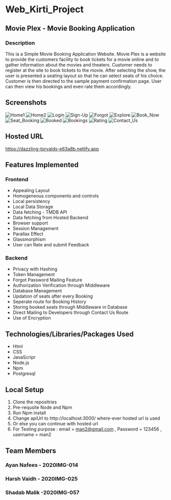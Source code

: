 # Web_Kirti_Project
## Movie Plex - Movie Booking Application
### Description 
This ia a Simple Movie Booking Application Website. Movie Plex is a website to provide the customers facility to book tickets for a movie online and to gather information about the movies and theaters. Customer needs to register at the site to book tickets to the movie. After selecting the show, the user is presented a seating layout so that he can select seats of his choice. Customer is then directed to the sample payment confirmation page. User can then view his bookings and even rate them accordingly.
## Screenshots
![Home1](https://github.com/Firestorm2602/Web_Kirti_Project/blob/main/Web-Kirti-SS/Home1.jpg?raw=true)
![Home2](https://github.com/Firestorm2602/Web_Kirti_Project/blob/main/Web-Kirti-SS/Home2..jpg?raw=true)
![Login](https://github.com/Firestorm2602/Web_Kirti_Project/blob/main/Web-Kirti-SS/Login.jpg?raw=true)
![Sign-Up](https://github.com/Firestorm2602/Web_Kirti_Project/blob/main/Web-Kirti-SS/Sign-Up.jpg?raw=true)
![Forgot](https://github.com/Firestorm2602/Web_Kirti_Project/blob/main/Web-Kirti-SS/Forgot.jpg?raw=true)
![Explore](https://github.com/Firestorm2602/Web_Kirti_Project/blob/main/Web-Kirti-SS/Explore.jpg?raw=true)
![Book_Now](https://github.com/Firestorm2602/Web_Kirti_Project/blob/main/Web-Kirti-SS/Book_Now.jpg?raw=true)
![Seat_Booking](https://github.com/Firestorm2602/Web_Kirti_Project/blob/main/Web-Kirti-SS/Seat_Booking.jpg?raw=true)
![Booked](https://github.com/Firestorm2602/Web_Kirti_Project/blob/main/Web-Kirti-SS/Booked.jpg?raw=true)
![Bookings](https://github.com/Firestorm2602/Web_Kirti_Project/blob/main/Web-Kirti-SS/Bookings.jpg?raw=true)
![Rating](https://github.com/Firestorm2602/Web_Kirti_Project/blob/main/Web-Kirti-SS/Rating.jpg?raw=true)
![Contact_Us](https://github.com/Firestorm2602/Web_Kirti_Project/blob/main/Web-Kirti-SS/Contact_Us.jpg?raw=true)

## Hosted URL
https://dazzling-torvalds-e63a8b.netlify.app

## Features Implemented
### Frontend
- Appealing Layout
- Homogeneous components and controls
- Local persistency
- Local Data Storage
- Data fetching - TMDB API 
- Data fetching from Hosted Backend 
- Browser support
- Session Management
- Parallax Effect
- Glassmorphism
- User can Rate and submit Feedback

### Backend
- Privacy with Hashing
- Token Management
- Forgot Password Mailing Feature
- Authorization Verification through Middleware
- Database Management
- Updation of seats after every Booking
- Seperate route for Booking History
- Storing booked seats through Middleware in Database
- Direct Mailing to Developers through Contact Us Route
- Use of Encryption

## Technologies/Libraries/Packages Used
- Html
- CSS
- JavaScripr
- Node.js
- Npm
- Postgresql

## Local Setup
1. Clone the repositries
2. Pre-requsite Node and Npm
3. Run Npm install
4. Change apiUrl to http://localhost:3000/ where-ever hosted url is used
5. Or else you can continue with hosted url
6. For Testing purpose : email = man2@gmail.com , Password = 123456 , username = man2

## Team Members
### Ayan Nafees - 2020IMG-014
### Harsh Vaidh - 2020IMG-025
### Shadab Malik -2020IMG-057
